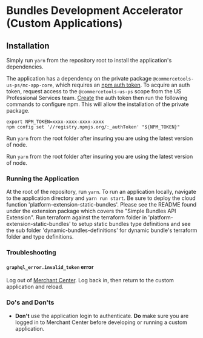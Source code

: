 # Bundles Development Accelerator (Custom Applications)

## Installation

Simply run `yarn` from the repository root to install the application's
dependencies.

The application has a dependency on the private package
`@commercetools-us-ps/mc-app-core`, which requires an
[npm auth token](https://docs.npmjs.com/about-authentication-tokens). To acquire
an auth token, request access to the `@commercetools-us-ps` scope from the US
Professional Services team.
[Create](https://docs.npmjs.com/creating-and-viewing-authentication-tokens) the
auth token then run the following commands to configure npm. This will allow the
installation of the private package.

```shell
export NPM_TOKEN=xxxx-xxxx-xxxx-xxxx
npm config set '//registry.npmjs.org/:_authToken' "${NPM_TOKEN}"
```
Run `yarn` from the root folder after insuring you are using the latest version of node.

Run `yarn` from the root folder after insuring you are using the latest version of node.

### Running the Application

At the root of the repository, run `yarn`. To run an application locally, navigate to the application directory and `yarn run start`.
Be sure to deploy the cloud function 'platform-extension-static-bundles'. Please see the README found under the extension package which covers the "Simple Bundles API Extension".
Run terraform against the terraform folder in 'platform-extension-static-bundles' to setup static bundles type definitions and see the sub folder 'dynamic-bundles-definitions' for 
dynamic bundle's terraform folder and type definitions.

### Troubleshooting

#### `graphql_error.invalid_token` error
Log out of [Merchant Center](https://mc.us-central1.gcp.commercetools.com). Log back in, then return to the custom application and reload.

### Do's and Don'ts

* **Don't** use the application login to authenticate. **Do** make sure you are logged in to Merchant Center before developing or running a custom application.
